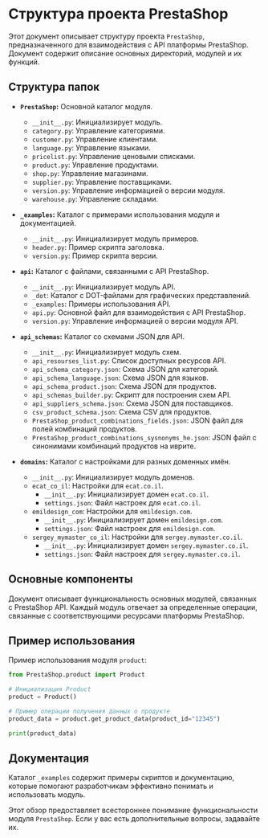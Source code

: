 # Структура проекта PrestaShop

Этот документ описывает структуру проекта `PrestaShop`, предназначенного для взаимодействия с API платформы PrestaShop.  Документ содержит описание основных директорий, модулей и их функций.

## Структура папок

* **`PrestaShop`:** Основной каталог модуля.
    * `__init__.py`: Инициализирует модуль.
    * `category.py`: Управление категориями.
    * `customer.py`: Управление клиентами.
    * `language.py`: Управление языками.
    * `pricelist.py`: Управление ценовыми списками.
    * `product.py`: Управление продуктами.
    * `shop.py`: Управление магазинами.
    * `supplier.py`: Управление поставщиками.
    * `version.py`: Управление информацией о версии модуля.
    * `warehouse.py`: Управление складами.

* **`_examples`:** Каталог с примерами использования модуля и документацией.
    * `__init__.py`: Инициализирует модуль примеров.
    * `header.py`: Пример скрипта заголовка.
    * `version.py`: Пример скрипта версии.

* **`api`:** Каталог с файлами, связанными с API PrestaShop.
    * `__init__.py`: Инициализирует модуль API.
    * `_dot`: Каталог с DOT-файлами для графических представлений.
    * `_examples`: Примеры использования API.
    * `api.py`: Основной файл для взаимодействия с API PrestaShop.
    * `version.py`: Управление информацией о версии модуля API.

* **`api_schemas`:** Каталог со схемами JSON для API.
    * `__init__.py`: Инициализирует модуль схем.
    * `api_resourses_list.py`: Список доступных ресурсов API.
    * `api_schema_category.json`: Схема JSON для категорий.
    * `api_schema_language.json`: Схема JSON для языков.
    * `api_schema_product.json`: Схема JSON для продуктов.
    * `api_schemas_builder.py`: Скрипт для построения схем API.
    * `api_suppliers_schema.json`: Схема JSON для поставщиков.
    * `csv_product_schema.json`: Схема CSV для продуктов.
    * `PrestaShop_product_combinations_fields.json`: JSON файл для полей комбинаций продуктов.
    * `PrestaShop_product_combinations_sysnonyms_he.json`: JSON файл с синонимами комбинаций продуктов на иврите.

* **`domains`:** Каталог с настройками для разных доменных имён.
    * `__init__.py`: Инициализирует модуль доменов.
    * `ecat_co_il`: Настройки для `ecat.co.il`.
        * `__init__.py`: Инициализирует домен `ecat.co.il`.
        * `settings.json`: Файл настроек для `ecat.co.il`.
    * `emildesign_com`: Настройки для `emildesign.com`.
        * `__init__.py`: Инициализирует домен `emildesign.com`.
        * `settings.json`: Файл настроек для `emildesign.com`.
    * `sergey_mymaster_co_il`: Настройки для `sergey.mymaster.co.il`.
        * `__init__.py`: Инициализирует домен `sergey.mymaster.co.il`.
        * `settings.json`: Файл настроек для `sergey.mymaster.co.il`.


## Основные компоненты

Документ описывает функциональность основных модулей, связанных с PrestaShop API.  Каждый модуль отвечает за определенные операции, связанные с соответствующими ресурсами платформы PrestaShop.

## Пример использования

Пример использования модуля `product`:

```python
from PrestaShop.product import Product

# Инициализация Product
product = Product()

# Пример операции получения данных о продукте
product_data = product.get_product_data(product_id="12345")

print(product_data)
```

## Документация

Каталог `_examples` содержит примеры скриптов и документацию, которые помогают разработчикам эффективно понимать и использовать модуль.

Этот обзор предоставляет всестороннее понимание функциональности модуля `PrestaShop`.  Если у вас есть дополнительные вопросы, задавайте их.